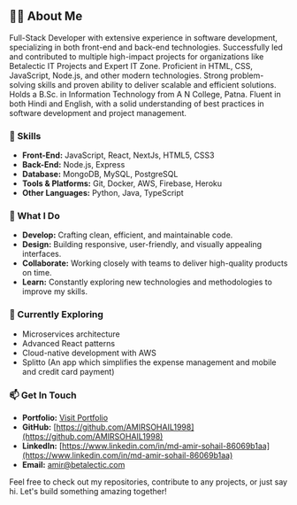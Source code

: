 ## 👨‍💻 About Me

Full-Stack Developer with extensive experience in software development, specializing in both front-end and back-end technologies. Successfully led and contributed to multiple high-impact projects for organizations like Betalectic IT Projects and Expert IT Zone. Proficient in HTML, CSS, JavaScript, Node.js, and other modern technologies. Strong problem-solving skills and proven ability to deliver scalable and efficient solutions. Holds a B.Sc. in Information Technology from A N College, Patna. Fluent in both Hindi and English, with a solid understanding of best practices in software development and project management.

### 🌟 Skills

- **Front-End:** JavaScript, React, NextJs, HTML5, CSS3
- **Back-End:** Node.js, Express
- **Database:** MongoDB, MySQL, PostgreSQL
- **Tools & Platforms:** Git, Docker, AWS, Firebase, Heroku
- **Other Languages:** Python, Java, TypeScript

### 🚀 What I Do

- **Develop:** Crafting clean, efficient, and maintainable code.
- **Design:** Building responsive, user-friendly, and visually appealing interfaces.
- **Collaborate:** Working closely with teams to deliver high-quality products on time.
- **Learn:** Constantly exploring new technologies and methodologies to improve my skills.

### 🌱 Currently Exploring

- Microservices architecture
- Advanced React patterns
- Cloud-native development with AWS
- Splitto (An app which simplifies the expense management and mobile and credit card payment)

### 📫 Get In Touch

- **Portfolio:** [Visit Portfolio](https://amirsohail1998.github.io/portfolio/)
- **GitHub:** [https://github.com/AMIRSOHAIL1998](https://github.com/AMIRSOHAIL1998)
- **LinkedIn:** [https://www.linkedin.com/in/md-amir-sohail-86069b1aa](https://www.linkedin.com/in/md-amir-sohail-86069b1aa)
- **Email:** [amir@betalectic.com](amir@betalectic.com)

Feel free to check out my repositories, contribute to any projects, or just say hi. Let's build something amazing together!
